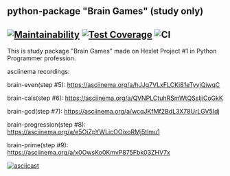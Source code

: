 python-package "Brain Games" (study only)
----
[![Maintainability](https://api.codeclimate.com/v1/badges/a99a88d28ad37a79dbf6/maintainability)](https://codeclimate.com/github/codeclimate/codeclimate/maintainability)
[![Test Coverage](https://api.codeclimate.com/v1/badges/a99a88d28ad37a79dbf6/test_coverage)](https://codeclimate.com/github/codeclimate/codeclimate/test_coverage)
![CI](https://github.com/ivekhov/python-project-lvl1/workflows/CI/badge.svg?branch=master)
----
This is study package "Brain Games" made on Hexlet Project #1 in Python Programmer profession.

asciinema recordings:

brain-even(step #5): https://asciinema.org/a/hJJg7VLxFLCKi81eTyvjQiwqC

brain-cals(step #6): https://asciinema.org/a/QVNPLCtuhRSmWtQSsIjiCoGkK

brain-gcd(step #7): https://asciinema.org/a/wcqJKfMf2BdL3X78UrLGV5Idj

brain-progression(step #8): https://asciinema.org/a/e5OiZpYWLicOOixoRMj5tlmu1

brain-prime(step #9): https://asciinema.org/a/x0OwsKo0KmvP875Fbk03ZHV7x

[![asciicast](https://asciinema.org/a/x0OwsKo0KmvP875Fbk03ZHV7x)](https://asciinema.org/a/x0OwsKo0KmvP875Fbk03ZHV7x)
